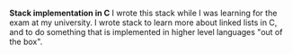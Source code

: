 **Stack implementation in C**
I wrote this stack while I was learning for the exam at my university. I wrote stack to learn more about linked lists in C, and to do something that is implemented in higher level languages "out of the box".